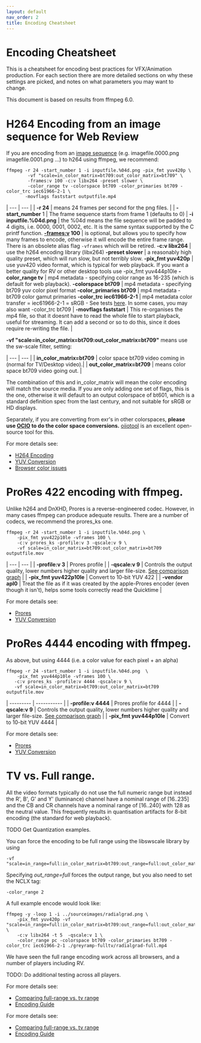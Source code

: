 ```yaml
---
layout: default
nav_order: 2
title: Encoding Cheatsheet
---
```


# Encoding Cheatsheet

This is a cheatsheet for encoding best practices for VFX/Animation production. For each section there are more detailed sections on why these settings are picked, and notes on what parameters you may want to change.

This document is based on results from ffmpeg 6.0.

# H264 Encoding from an image sequence for Web Review

If you are encoding from an [image sequence](FfmpegInputs.html) (e.g. imagefile.0000.png imagefile.0001.png ...) to h264 using ffmpeg, we recommend:

<!---
name: test_quickstart
sources: 
- sourceimages/chip-chart-1080-16bit-noicc.png.yml
comparisontest:
   - testtype: idiff
     compare_image: ../sourceimages/chip-chart-1080-16bit-noicc-yuv420p.png
   - testtype: assertresults
     tests:
     - assert: less
       value: max_error
       less: 0.00195
-->
```console
ffmpeg -r 24 -start_number 1 -i inputfile.%04d.png -pix_fmt yuv420p \
        -vf "scale=in_color_matrix=bt709:out_color_matrix=bt709" \
        -frames:v 100 -c:v libx264 -preset slower \
        -color_range tv -colorspace bt709 -color_primaries bt709 -color_trc iec61966-2-1 \
       -movflags faststart outputfile.mp4
```

| --- | --- |
| **-r 24**     | means 24 frames per second for the png files. |
| **-start_number** 1 | The frame sequence starts from frame 1 (defaults to 0) |
**-i inputfile.%04d.png** | the %04d means the file sequence will be padded to 4 digits, i.e. 0000, 0001, 0002, etc. It is the same syntax supported by the C printf function.
**[-frames:v](https://ffmpeg.org/ffmpeg.html#toc-Video-Options) 100** | is optional, but allows you to specify how many frames to encode, otherwise it will encode the entire frame range. There is an obsolete alias flag `-vframes` which will be retired.
**-c:v libx264** | use the h264 encoding library (libx264)
**-preset slower** | a reasonably high quality preset, which will run slow, but not terribly slow.
**-pix_fmt yuv420p** | use yuv420 video format, which is typical for web playback. If you want a better quality for RV or other desktop tools use -pix_fmt yuv444p10le
**-color_range tv** | mp4 metadata - specifying color range as 16-235 (which is default for web playback).
**-colorspace bt709** | mp4 metadata - specifying bt709 yuv color pixel format
**-color_primaries bt709** | mp4 metadata - bt709 color gamut primaries
**-color_trc iec61966-2-1** | mp4 metadata color transfer = iec61966-2-1 = sRGB - See tests [here](WebColorPreservation.html). In some cases, you may also want -color_trc bt709 |
**-movflags faststart** | This re-organises the mp4 file, so that it doesnt have to read the whole file to start playback, useful for streaming. It can add a second or so to do this, since it does require re-writing the file. |

**-vf "scale=in_color_matrix=bt709:out_color_matrix=bt709"** means use the sw-scale filter, setting:

| --- | --- |
| **in_color_matrix=bt709** | color space bt709 video coming in (normal for TV/Desktop video).|
| **out_color_matrix=bt709** | means color space bt709 video going out.  |

The combination of this and in_color_matrix will mean the color encoding will match the source media. If you are only adding one set of flags, this is the one, otherwise it will default to an output colorspace of bt601, which is a standard definition spec from the last century, and not suitable for sRGB or HD displays.

Separately, if you are converting from exr's in other colorspaces, **please use [OCIO](https://opencolorio.org/) to do the color space conversions.** [oiiotool](https://openimageio.readthedocs.io/en/latest/oiiotool.html) is an excellent open-source tool for this.

For more details see:
   * [H264 Encoding](EncodeH264.html)
   * [YUV Conversion](ColorPreservation.html#yuv)
   * [Browser color issues](WebColorPreservation.html)


# ProRes 422 encoding with ffmpeg.

Unlike h264 and DnXHD, Prores is a reverse-engineered codec. However, in many cases ffmpeg can produce adequate results. There are a number of codecs, we recommend the prores_ks one.

<!---
name: test_proresquickstart
sources: 
- sourceimages/smptehdbars_10.dpx.yml
comparisontest:
   - testtype: idiff
     compare_image: ../sourceimages/smptehdbars_10_yuv422p10le.png
   - testtype: assertresults
     tests:
     - assert: less
       value: max_error
       less: 0.00195
-->
```console
ffmpeg -r 24 -start_number 1 -i inputfile.%04d.png \
    -pix_fmt yuv422p10le -vframes 100 \
    -c:v prores_ks -profile:v 3 -qscale:v 9 \
    -vf scale=in_color_matrix=bt709:out_color_matrix=bt709 outputfile.mov
```

| --- | --- |
| **-profile:v 3** | Prores profile |
| **-qscale:v 9** | Controls the output quality, lower numbers higher quality and larger file-size. [See comparison graph](/EncodeProres.html#prores_ks--qscalev-comparison) |
| **-pix_fmt yuv422p10le** | Convert to 10-bit YUV 422 |
| **-vendor apl0** | Treat the file as if it was created by the apple-Prores encoder (even though it isn't), helps some tools correctly read the Quicktime |

For more details see:
   * [Prores](EncodeProres.html)
   * [YUV Conversion](ColorPreservation.html#yuv)

# ProRes 4444 encoding with ffmpeg.

As above, but using 4444 (i.e. a color value for each pixel + an alpha)

<!---
name: test_prores444
sources: 
- sourceimages/smptehdbars_10.dpx.yml
comparisontest:
   - testtype: idiff
   - testtype: assertresults
     tests:
     - assert: less
       value: max_error
       less: 0.00195
-->
```console
ffmpeg -r 24 -start_number 1 -i inputfile.%04d.png  \
    -pix_fmt yuv444p10le -vframes 100 \
   -c:v prores_ks -profile:v 4444 -qscale:v 9 \
   -vf scale=in_color_matrix=bt709:out_color_matrix=bt709 outputfile.mov
```

| ---------           | ----------- |
| **-profile:v 4444** | Prores profile for 4444 |
| **-qscale:v 9**     | Controls the output quality, lower numbers higher quality and larger file-size. [See comparison graph](/EncodeProres.html#prores_ks--qscalev-comparison) |
| **-pix_fmt yuv444p10le** | Convert to 10-bit YUV 4444 |

For more details see:
   * [Prores](Encoding.md#prores)
   * [YUV Conversion](ColorPreservation.md#yuv)

# TV vs. Full range. <a name="tvfull"></a>
All the video formats typically do not use the full numeric range but instead the R', B', G' and Y' (luminance) channel have a nominal range of [16..235]  and the CB and CR channels have a nominal range of [16..240] with 128 as the neutral value. This frequently results in quantisation artifacts for 8-bit encoding (the standard for web playback).

TODO Get Quantization examples.

You can force the encoding to be full range using the libswscale library by using
```
-vf "scale=in_range=full:in_color_matrix=bt709:out_range=full:out_color_matrix=bt709"
```
Specifying *out_range=full* forces the output range, but you also need to set the NCLX tag:
```
-color_range 2
```
A full example encode would look like:

<!---
name: test_fullrange
sources: 
- sourceimages/radialgrad.png.yml
comparisontest:
   - testtype: idiff
   - testtype: assertresults
     tests:
     - assert: less
       value: max_error
       less: 0.00195
-->
```console
ffmpeg -y -loop 1 -i ../sourceimages/radialgrad.png \
    -pix_fmt yuv420p -vf "scale=in_range=full:in_color_matrix=bt709:out_range=full:out_color_matrix=bt709" \
    -c:v libx264 -t 5  -qscale:v 1 \
    -color_range pc -colorspace bt709 -color_primaries bt709 -color_trc iec61966-2-1 ./greyramp-fulltv/radialgrad-full.mp4
```
We have seen the full range encoding work across all browsers, and a number of players including RV.

TODO: Do additional testing across all players.

For more details see:
   * [Comparing full-range vs. tv range](https://academysoftwarefoundation.github.io/EncodingGuidelines/tests/greyramp-fulltv/compare.html)
   * [Encoding Guide](Encoding.html#range)


For more details see:
   * [Comparing full-range vs. tv range](https://academysoftwarefoundation.github.io/EncodingGuidelines/tests/greyramp-fulltv/compare.html)
   * [Encoding Guide](Encoding.html#range)

